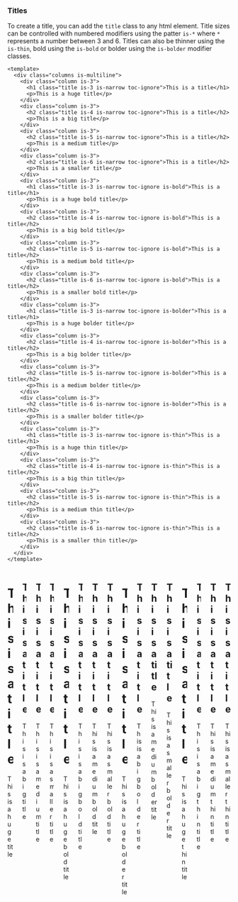 ### Titles

To create a title, you can add the `title` class to any html element.
Title sizes can be controlled with numbered modifiers using the patter
`is-*` where `*` represents a number between 3 and 6.
Titles can also be thinner using the `is-thin`, bold using the `is-bold`
or bolder using the `is-bolder` modifier classes.

<!--code-->

```vue
<template>
  <div class="columns is-multiline">
    <div class="column is-3">
      <h1 class="title is-3 is-narrow toc-ignore">This is a title</h1>
      <p>This is a huge title</p>
    </div>
    <div class="column is-3">
      <h2 class="title is-4 is-narrow toc-ignore">This is a title</h2>
      <p>This is a big title</p>
    </div>
    <div class="column is-3">
      <h2 class="title is-5 is-narrow toc-ignore">This is a title</h2>
      <p>This is a medium title</p>
    </div>
    <div class="column is-3">
      <h2 class="title is-6 is-narrow toc-ignore">This is a title</h2>
      <p>This is a smaller title</p>
    </div>
    <div class="column is-3">
      <h1 class="title is-3 is-narrow toc-ignore is-bold">This is a title</h1>
      <p>This is a huge bold title</p>
    </div>
    <div class="column is-3">
      <h2 class="title is-4 is-narrow toc-ignore is-bold">This is a title</h2>
      <p>This is a big bold title</p>
    </div>
    <div class="column is-3">
      <h2 class="title is-5 is-narrow toc-ignore is-bold">This is a title</h2>
      <p>This is a medium bold title</p>
    </div>
    <div class="column is-3">
      <h2 class="title is-6 is-narrow toc-ignore is-bold">This is a title</h2>
      <p>This is a smaller bold title</p>
    </div>
    <div class="column is-3">
      <h1 class="title is-3 is-narrow toc-ignore is-bolder">This is a title</h1>
      <p>This is a huge bolder title</p>
    </div>
    <div class="column is-3">
      <h2 class="title is-4 is-narrow toc-ignore is-bolder">This is a title</h2>
      <p>This is a big bolder title</p>
    </div>
    <div class="column is-3">
      <h2 class="title is-5 is-narrow toc-ignore is-bolder">This is a title</h2>
      <p>This is a medium bolder title</p>
    </div>
    <div class="column is-3">
      <h2 class="title is-6 is-narrow toc-ignore is-bolder">This is a title</h2>
      <p>This is a smaller bolder title</p>
    </div>
    <div class="column is-3">
      <h1 class="title is-3 is-narrow toc-ignore is-thin">This is a title</h1>
      <p>This is a huge thin title</p>
    </div>
    <div class="column is-3">
      <h2 class="title is-4 is-narrow toc-ignore is-thin">This is a title</h2>
      <p>This is a big thin title</p>
    </div>
    <div class="column is-3">
      <h2 class="title is-5 is-narrow toc-ignore is-thin">This is a title</h2>
      <p>This is a medium thin title</p>
    </div>
    <div class="column is-3">
      <h2 class="title is-6 is-narrow toc-ignore is-thin">This is a title</h2>
      <p>This is a smaller thin title</p>
    </div>
  </div>
</template>
```

<!--/code-->

<!--example-->

<div class="columns is-multiline">
  <div class="column is-3">
    <h1 class="title is-3 is-narrow toc-ignore">This is a title</h1>
    <p>This is a huge title</p>
  </div>
  <div class="column is-3">
    <h2 class="title is-4 is-narrow toc-ignore">This is a title</h2>
    <p>This is a big title</p>
  </div>
  <div class="column is-3">
    <h2 class="title is-5 is-narrow toc-ignore">This is a title</h2>
    <p>This is a medium title</p>
  </div>
  <div class="column is-3">
    <h2 class="title is-6 is-narrow toc-ignore">This is a title</h2>
    <p>This is a smaller title</p>
  </div>
  <div class="column is-3">
    <h1 class="title is-3 is-narrow toc-ignore is-bold">This is a title</h1>
    <p>This is a huge bold title</p>
  </div>
  <div class="column is-3">
    <h2 class="title is-4 is-narrow toc-ignore is-bold">This is a title</h2>
    <p>This is a big bold title</p>
  </div>
  <div class="column is-3">
    <h2 class="title is-5 is-narrow toc-ignore is-bold">This is a title</h2>
    <p>This is a medium bold title</p>
  </div>
  <div class="column is-3">
    <h2 class="title is-6 is-narrow toc-ignore is-bold">This is a title</h2>
    <p>This is a smaller bold title</p>
  </div>
  <div class="column is-3">
    <h1 class="title is-3 is-narrow toc-ignore is-bolder">
      This is a title
    </h1>
    <p>This is a huge bolder title</p>
  </div>
  <div class="column is-3">
    <h2 class="title is-4 is-narrow toc-ignore is-bolder">
      This is a title
    </h2>
    <p>This is a big bolder title</p>
  </div>
  <div class="column is-3">
    <h2 class="title is-5 is-narrow toc-ignore is-bolder">
      This is a title
    </h2>
    <p>This is a medium bolder title</p>
  </div>
  <div class="column is-3">
    <h2 class="title is-6 is-narrow toc-ignore is-bolder">
      This is a title
    </h2>
    <p>This is a smaller bolder title</p>
  </div>
  <div class="column is-3">
    <h1 class="title is-3 is-narrow toc-ignore is-thin">This is a title</h1>
    <p>This is a huge thin title</p>
  </div>
  <div class="column is-3">
    <h2 class="title is-4 is-narrow toc-ignore is-thin">This is a title</h2>
    <p>This is a big thin title</p>
  </div>
  <div class="column is-3">
    <h2 class="title is-5 is-narrow toc-ignore is-thin">This is a title</h2>
    <p>This is a medium thin title</p>
  </div>
  <div class="column is-3">
    <h2 class="title is-6 is-narrow toc-ignore is-thin">This is a title</h2>
    <p>This is a smaller thin title</p>
  </div>
</div>

<!--/example-->
